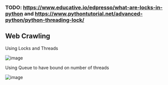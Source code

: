 ### TODO: https://www.educative.io/edpresso/what-are-locks-in-python and https://www.pythontutorial.net/advanced-python/python-threading-lock/


## Web Crawling

Using Locks and Threads

![image](https://user-images.githubusercontent.com/19663316/146889884-463eef77-7666-42cb-b02c-c78059ce9416.png)


Using Queue to have bound on number of threads

![image](https://user-images.githubusercontent.com/19663316/146889824-a3dda9d1-f1bd-4674-abcd-bd5fe09b4a95.png)
